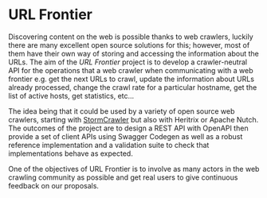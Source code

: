 # URL Frontier

Discovering content on the web is possible thanks to web crawlers, luckily there are many excellent open source solutions for this; however, most of them have their own way of storing and accessing the information about the URLs. The aim of the *URL Frontier* project is to develop a crawler-neutral API for the operations that a web crawler when communicating with a web frontier e.g. get the next URLs to crawl, update the information about  URLs already processed, change the crawl rate for a particular hostname, get the list of active hosts, get statistics, etc... 

The idea being that it could be used by a variety of open source web crawlers, starting with [StormCrawler](http://stormcrawler.net) but also with Heritrix or Apache Nutch. The outcomes of the project are to design a REST API with OpenAPI then provide a set of client APIs using Swagger Codegen as well as a robust reference implementation and a validation suite to check that implementations behave as expected. 

One of the objectives of URL Frontier is to involve as many actors in the web crawling community as possible and get real users to give continuous feedback on our proposals. 

